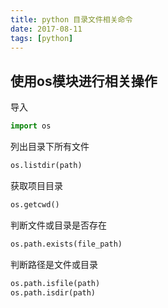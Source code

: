 ```yaml
---
title: python 目录文件相关命令
date: 2017-08-11
tags: [python]
---
```


## 使用os模块进行相关操作
导入
```python
import os
```
列出目录下所有文件
```python
os.listdir(path)
```
获取项目目录
```python
os.getcwd()
```
判断文件或目录是否存在
```python
os.path.exists(file_path)
```
判断路径是文件或目录
```python
os.path.isfile(path)
os.path.isdir(path)
```

